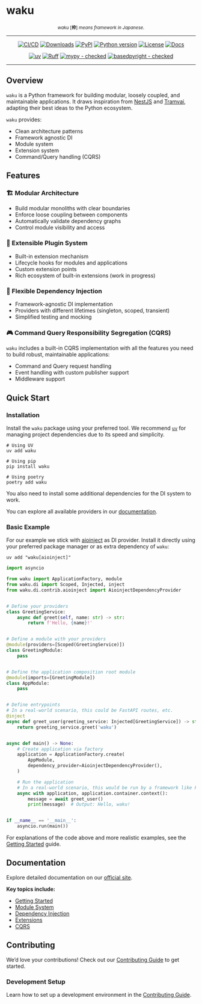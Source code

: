 # waku

<p align="center" markdown="1">
    <sup><i>waku</i> [<b>枠</b>] <i>means framework in Japanese.</i></sup>
    <br/>
</p>

-----

<div align="center" markdown="1">

[![CI/CD](https://img.shields.io/github/actions/workflow/status/waku-py/waku/release.yml?branch=master&logo=github&label=CI/CD)](https://github.com/waku-py/waku/actions?query=event%3Apush+branch%3Amaster+workflow%3ACI/CD)
[![Downloads](https://static.pepy.tech/badge/waku/month)](https://pepy.tech/projects/waku)
[![PyPI](https://img.shields.io/pypi/v/waku.svg?label=PyPI)](https://pypi.python.org/pypi/waku)
[![Python version](https://img.shields.io/pypi/pyversions/waku.svg?label=Python)](https://www.python.org/downloads/)
[![License](https://img.shields.io/pypi/l/waku.svg)](https://github.com/waku-py/waku/blob/master/LICENSE)
[![Docs](https://img.shields.io/badge/docs-mkdocs%20material-blue)](https://waku-py.github.io/waku/)

[![uv](https://img.shields.io/endpoint?url=https://raw.githubusercontent.com/astral-sh/uv/main/assets/badge/v0.json)](https://github.com/astral-sh/uv)
[![Ruff](https://img.shields.io/endpoint?url=https://raw.githubusercontent.com/astral-sh/ruff/main/assets/badge/v2.json)](https://github.com/astral-sh/ruff/)
[![mypy - checked](http://www.mypy-lang.org/static/mypy_badge.svg)](http://mypy-lang.org/)
[![basedpyright - checked](https://img.shields.io/badge/basedpyright-checked-42b983)](https://docs.basedpyright.com)

</div>

-----

## Overview

`waku` is a Python framework for building modular, loosely coupled, and maintainable applications.
It draws inspiration from [NestJS](https://github.com/nestjs/nest) and [Tramvai](https://tramvai.dev),
adapting their best ideas to the Python ecosystem.

`waku` provides:

- Clean architecture patterns
- Framework agnostic DI
- Module system
- Extension system
- Command/Query handling (CQRS)

## Features

### 🏗️ Modular Architecture

- Build modular monoliths with clear boundaries
- Enforce loose coupling between components
- Automatically validate dependency graphs
- Control module visibility and access

### 🔌 Extensible Plugin System

- Built-in extension mechanism
- Lifecycle hooks for modules and applications
- Custom extension points
- Rich ecosystem of built-in extensions (work in progress)

### 💉 Flexible Dependency Injection

- Framework-agnostic DI implementation
- Providers with different lifetimes (singleton, scoped, transient)
- Simplified testing and mocking

### 🎮 Command Query Responsibility Segregation (CQRS)

`waku` includes a built-in CQRS implementation with all the features you need to build robust,
maintainable applications:

- Command and Query request handling
- Event handling with custom publisher support
- Middleware support

## Quick Start

### Installation

Install the `waku` package using your preferred tool.
We recommend [`uv`](https://github.com/astral-sh/uv) for managing project dependencies due to its speed and simplicity.

```shell
# Using UV
uv add waku

# Using pip
pip install waku

# Using poetry
poetry add waku
```

You also need to install some additional dependencies for the DI system to work.

You can explore all available providers in our [documentation](https://waku-py.github.io/waku/usage/dependency-injection/#included-dependency-providers).

### Basic Example

For our example we stick with [aioinject](https://github.com/aiopylibs/aioinject) as DI provider.
Install it directly using your preferred package manager or as extra dependency of `waku`:

```shell
uv add "waku[aioinject]"
```

```python linenums="1"
import asyncio

from waku import ApplicationFactory, module
from waku.di import Scoped, Injected, inject
from waku.di.contrib.aioinject import AioinjectDependencyProvider


# Define your providers
class GreetingService:
    async def greet(self, name: str) -> str:
        return f'Hello, {name}!'


# Define a module with your providers
@module(providers=[Scoped(GreetingService)])
class GreetingModule:
    pass


# Define the application composition root module
@module(imports=[GreetingModule])
class AppModule:
    pass


# Define entrypoints
# In a real-world scenario, this could be FastAPI routes, etc.
@inject
async def greet_user(greeting_service: Injected[GreetingService]) -> str:
    return greeting_service.greet('waku')


async def main() -> None:
    # Create application via factory
    application = ApplicationFactory.create(
        AppModule,
        dependency_provider=AioinjectDependencyProvider(),
    )

    # Run the application
    # In a real-world scenario, this would be run by a framework like FastAPI
    async with application, application.container.context():
        message = await greet_user()
        print(message)  # Output: Hello, waku!


if __name__ == '__main__':
    asyncio.run(main())

```

For explanations of the code above and more realistic examples, see the [Getting Started](https://waku-py.github.io/waku/getting-started) guide.

## Documentation

Explore detailed documentation on our [official site](https://waku-py.github.io/waku/).

**Key topics include:**

- [Getting Started](https://waku-py.github.io/waku/getting-started)
- [Module System](https://waku-py.github.io/waku/usage/modules)
- [Dependency Injection](https://waku-py.github.io/waku/usage/dependency-injection)
- [Extensions](https://waku-py.github.io/waku/usage/extensions)
- [CQRS](https://waku-py.github.io/waku/usage/mediator)

## Contributing

We’d love your contributions!
Check out our [Contributing Guide](https://waku-py.github.io/waku/contributing) to get started.

### Development Setup

Learn how to set up a development environment in the [Contributing Guide](https://waku-py.github.io/waku/contributing#development-setup).

